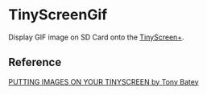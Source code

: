 # TinyScreenGif
Display GIF image on SD Card onto the [TinyScreen+](https://tinycircuits.com/collections/all/products/tinyscreenplus).  

## Reference
[PUTTING IMAGES ON YOUR TINYSCREEN by Tony Batey](https://tinycircuits.com/blogs/learn/120988679-putting-images-on-your-tinyscreen)
